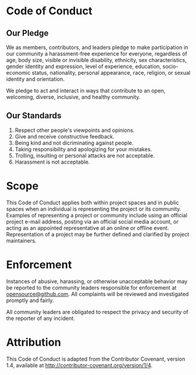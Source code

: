 # Code of Conduct
## Our Pledge

We as members, contributors, and leaders pledge to make participation in our community a harassment-free experience for everyone, regardless of age, body size, visible or invisible disability, ethnicity, sex characteristics, gender identity and expression, level of experience, education, socio-economic status, nationality, personal appearance, race, religion, or sexual identity and orientation.

We pledge to act and interact in ways that contribute to an open, welcoming, diverse, inclusive, and healthy community.

## Our Standards

1. Respect other people's viewpoints and opinions.
2. Give and receive constructive feedback.
3. Being kind and not dicriminating against people. 
4. Taking responsibility and apologizing for your mistakes.
5. Trolling, insulting or personal attacks are not acceptable. 
6. Harassment is not acceptable.

# Scope
This Code of Conduct applies both within project spaces and in public spaces when an individual is representing the project or its community. Examples of representing a project or community include using an official project e-mail address, posting via an official social media account, or acting as an appointed representative at an online or offline event. Representation of a project may be further defined and clarified by project maintainers.

# Enforcement
Instances of abusive, harassing, or otherwise unacceptable behavior may be reported to the community leaders responsible for enforcement at opensource@github.com. All complaints will be reviewed and investigated promptly and fairly.

All community leaders are obligated to respect the privacy and security of the reporter of any incident.


# Attribution
This Code of Conduct is adapted from the Contributor Covenant, version 1.4, available at http://contributor-covenant.org/version/1/4.



